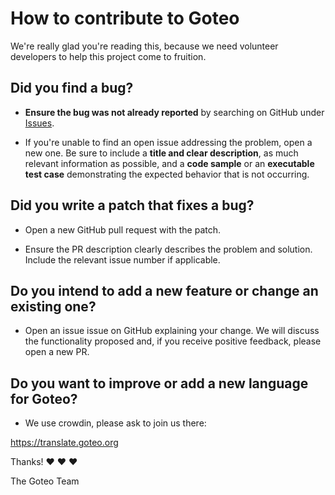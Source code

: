 # How to contribute to Goteo

We're really glad you're reading this, because we need volunteer developers to help this project come to fruition.

## Did you find a bug?

* **Ensure the bug was not already reported** by searching on GitHub under [Issues](https://github.com/GoteoFoundation/goteo/issues).

* If you're unable to find an open issue addressing the problem, open a new one. Be sure to include a **title and clear description**, as much relevant information as possible, and a **code sample** or an **executable test case** demonstrating the expected behavior that is not occurring.

## Did you write a patch that fixes a bug?

* Open a new GitHub pull request with the patch.

* Ensure the PR description clearly describes the problem and solution. Include the relevant issue number if applicable.

## Do you intend to add a new feature or change an existing one?

* Open an issue issue on GitHub explaining your change. We will discuss the functionality proposed and, if you receive positive feedback, please open a new PR.

## Do you want to improve or add a new language for Goteo?

* We use crowdin, please ask to join us there:

https://translate.goteo.org

Thanks! :heart: :heart: :heart:

The Goteo Team
